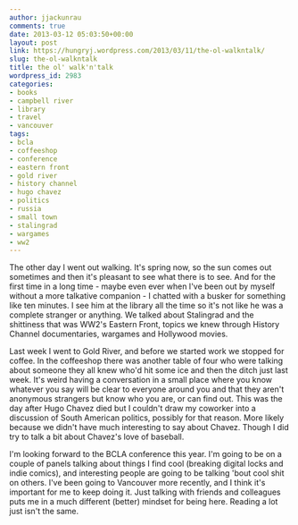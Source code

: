 ```yaml
---
author: jjackunrau
comments: true
date: 2013-03-12 05:03:50+00:00
layout: post
link: https://hungryj.wordpress.com/2013/03/11/the-ol-walkntalk/
slug: the-ol-walkntalk
title: the ol' walk'n'talk
wordpress_id: 2983
categories:
- books
- campbell river
- library
- travel
- vancouver
tags:
- bcla
- coffeeshop
- conference
- eastern front
- gold river
- history channel
- hugo chavez
- politics
- russia
- small town
- stalingrad
- wargames
- ww2
---
```


The other day I went out walking. It's spring now, so the sun comes out sometimes and then it's pleasant to see what there is to see. And for the first time in a long time - maybe even ever when I've been out by myself without a more talkative companion - I chatted with a busker for something like ten minutes. I see him at the library all the time so it's not like he was a complete stranger  or anything. We talked about Stalingrad and the shittiness that was WW2's Eastern Front, topics we knew through History Channel documentaries, wargames and Hollywood movies.

Last week I went to Gold River, and before we started work we stopped for coffee. In the coffeeshop there was another table of four who were talking about someone they all knew who'd hit some ice and then the ditch just last week. It's weird having a conversation in a small place where you know whatever you say will be clear to everyone around you and that they aren't anonymous strangers but know who you are, or can find out. This was the day after Hugo Chavez died but I couldn't draw my coworker into a discussion of South American politics, possibly for that reason. More likely because we didn't have much interesting to say about Chavez. Though I did try to talk a bit about Chavez's love of baseball.

I'm looking forward to the BCLA conference this year. I'm going to be on a couple of panels talking about things I find cool (breaking digital locks and indie comics), and interesting people are going to be talking 'bout cool shit on others. I've been going to Vancouver more recently, and I think it's important for me to keep doing it. Just talking with friends and colleagues puts me in a much different (better) mindset for being here. Reading a lot just isn't the same.

